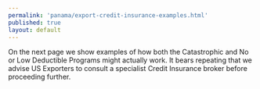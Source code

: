 ```yaml
--- 
permalink: 'panama/export-credit-insurance-examples.html' 
published: true 
layout: default
---
```

On the next page we show examples of how both the Catastrophic and No or Low Deductible Programs might actually work. It bears repeating that we advise US Exporters to consult a specialist Credit Insurance broker before proceeding further.
